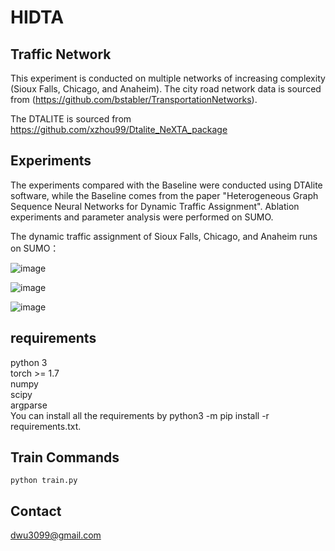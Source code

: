 # HIDTA

## Traffic Network
This experiment is conducted on multiple networks of increasing complexity (Sioux Falls, Chicago, and Anaheim). The city road network data is sourced from (https://github.com/bstabler/TransportationNetworks).  

The DTALITE is sourced from https://github.com/xzhou99/Dtalite_NeXTA_package


## Experiments

The experiments compared with the Baseline were conducted using DTAlite software, while the Baseline comes from the paper "Heterogeneous Graph Sequence Neural Networks for Dynamic Traffic Assignment". 
Ablation experiments and parameter analysis were performed on SUMO.

The dynamic traffic assignment of Sioux Falls, Chicago, and Anaheim runs on SUMO：

![image](https://github.com/user-attachments/assets/3f44c45b-6287-460b-9982-dff2a55d3c19)

![image](https://github.com/user-attachments/assets/6c50eaa2-8043-425a-a76a-9564d7c9cbaa)

![image](https://github.com/user-attachments/assets/ded8dc81-091b-4233-bcca-0009a941b20c)


## requirements
python 3  
torch >= 1.7  
numpy  
scipy  
argparse  
You can install all the requirements by python3 -m pip install -r requirements.txt.


## Train Commands  
``` python train.py ```


## Contact  
dwu3099@gmail.com
